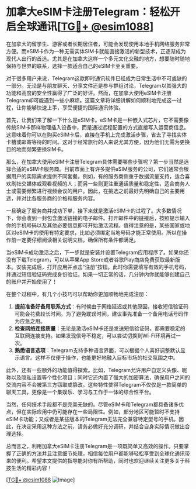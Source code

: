 # 加拿大eSIM卡注册Telegram：轻松开启全球通讯[[TG💪+ @esim1088](https://t.me/s/esim1088)]

在加拿大的留学生、游客或者长期居住者，可能会发现使用本地手机网络服务非常方便。而eSIM卡作为一种无需实体SIM卡就能直接激活的新型技术，正逐渐成为现代人出行的首选。尤其是在加拿大这样一个多元文化交融的地方，想要随时随地保持与世界的联系，选择一款适合自己的eSIM卡至关重要。

对于很多用户来说，Telegram这款即时通讯软件已经成为日常生活中不可或缺的一部分。无论是与朋友聊天、分享文件还是参与群组讨论，Telegram以其强大的功能和高度的安全性赢得了广泛的好评。然而，在加拿大使用eSIM卡注册Telegram却可能遇到一些小麻烦。这篇文章将详细讲解如何顺利地完成这一过程，让你能够快速上手，享受便捷的国际通讯体验。

首先，让我们来了解一下什么是eSIM卡。eSIM卡是一种嵌入式芯片，它不需要像传统SIM卡那样物理插入设备中，而是通过远程配置的方式直接写入运营商信息。这意味着你可以在购买eSIM卡后，直接在手机上完成激活步骤，省去了寻找实体卡槽或邮寄等待的时间。这对于经常旅行的人来说尤其方便，因为他们无需为更换目的地而频繁更换SIM卡。

那么，在加拿大使用eSIM卡注册Telegram具体需要哪些步骤呢？第一步当然是选择合适的eSIM卡服务商。目前市面上有许多提供eSIM服务的公司，它们通常会根据用户的实际需求提供不同套餐。例如，有的服务商侧重于数据流量支持，适合喜欢刷社交媒体或观看视频的人；而另一些则更注重通话质量和稳定性，适合商务人士或需要频繁进行视频会议的用户。因此，在挑选之前最好先明确自己的主要用途，并对比各服务商的价格和服务内容。

一旦确定了服务商并成功下单，接下来就是激活eSIM卡的过程了。大多数情况下，你会收到一封包含激活链接的电子邮件。打开邮件中的链接后，按照提示输入你的手机号码以及其他必要信息即可开始激活流程。值得注意的是，某些国家或地区对eSIM卡的使用有特定要求，比如必须绑定当地号码才能正常使用。所以在操作前一定要仔细阅读相关说明文档，确保所有条件都满足。

当eSIM卡成功激活之后，下一步就是安装并设置Telegram应用程序了。如果你还没有下载Telegram，可以从苹果App Store或者谷歌Play商店免费获取最新版本。安装完成后，打开应用并点击“注册”按钮。此时你需要填写有效的手机号码，并通过短信验证码完成身份验证。如果一切正常的话，几分钟内你就能够创建自己的账户并开始使用了！

在整个过程中，有几个小技巧可以帮助你更加顺畅地完成注册：

1. **提前准备好备用联系方式**：有时候由于网络延迟或其他原因，接收短信验证码可能会花费较长时间。为了避免耽误时间，建议事先准备一个备用电话号码作为应急之用。
2. **检查网络连接质量**：无论是激活eSIM卡还是发送短信验证码，都需要稳定的互联网连接支持。如果发现信号不稳定，可以尝试切换到Wi-Fi环境再试一次。
3. **熟悉语言选项**：Telegram支持多种语言界面，可以根据个人喜好调整默认显示语言。这样不仅便于操作，也能更好地融入目标市场的社交氛围之中。

此外，还有一些额外的功能值得探索。比如，Telegram允许用户自定义头像、昵称以及隐私设置等个性化项目；同时它还内置了强大的加密算法，确保用户之间的交流内容不会被第三方窃取或篡改。这些特性使得Telegram不仅仅是一款简单的聊天工具，更像是一个集娱乐、学习与工作于一体的综合性平台。

当然，任何技术手段都不是完美无缺的。尽管eSIM卡和Telegram都具备诸多优点，但在实际应用中仍可能存在一些局限性。例如，部分地区可能暂时不支持eSIM卡功能；又或者是某些版本的Telegram无法完全兼容特定型号的手机。因此，在决定采用这种方法之前，请务必做好充分调研，并结合自身实际情况做出合理选择。

总而言之，利用加拿大eSIM卡注册Telegram是一项既简单又高效的操作。只要掌握了正确的方法并且注意细节处理，相信每位用户都能够轻松享受到全球化通讯带来的便利。希望本文提供的指导能对你有所帮助，同时也欢迎继续关注更多关于科技生活的精彩内容！ 

[[TG💪+ @esim1088](https://t.me/s/esim1088) ![Image](https://i.postimg.cc/4NQfJmqS/Snipaste-2025-05-13-00-14-12.png)]